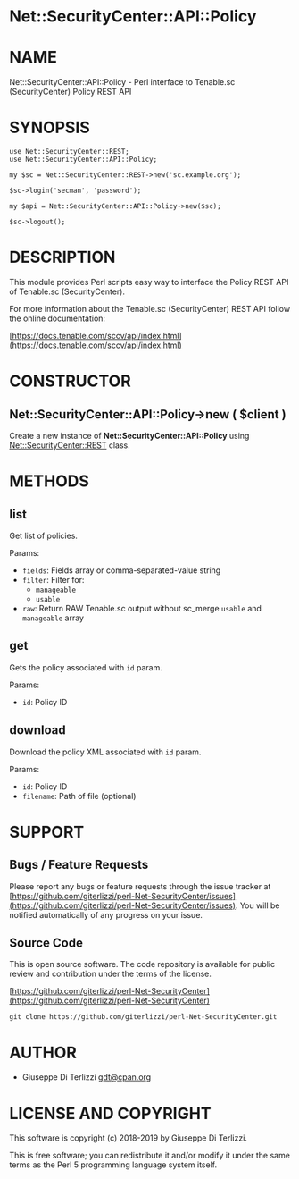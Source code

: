 # Net::SecurityCenter::API::Policy
# NAME

Net::SecurityCenter::API::Policy - Perl interface to Tenable.sc (SecurityCenter) Policy REST API

# SYNOPSIS

    use Net::SecurityCenter::REST;
    use Net::SecurityCenter::API::Policy;

    my $sc = Net::SecurityCenter::REST->new('sc.example.org');

    $sc->login('secman', 'password');

    my $api = Net::SecurityCenter::API::Policy->new($sc);

    $sc->logout();

# DESCRIPTION

This module provides Perl scripts easy way to interface the Policy REST API of Tenable.sc
(SecurityCenter).

For more information about the Tenable.sc (SecurityCenter) REST API follow the online documentation:

[https://docs.tenable.com/sccv/api/index.html](https://docs.tenable.com/sccv/api/index.html)

# CONSTRUCTOR

## Net::SecurityCenter::API::Policy->new ( $client )

Create a new instance of **Net::SecurityCenter::API::Policy** using [Net::SecurityCenter::REST](Net-SecurityCenter-REST.md) class.

# METHODS

## list

Get list of policies.

Params:

- `fields`: Fields array or comma-separated-value string
- `filter`: Filter for:
    - `manageable`
    - `usable`
- `raw`: Return RAW Tenable.sc output without sc\_merge `usable` and `manageable` array

## get

Gets the policy associated with `id` param.

Params:

- `id`: Policy ID

## download

Download the policy XML associated with `id` param.

Params:

- `id`: Policy ID
- `filename`: Path of file (optional)

# SUPPORT

## Bugs / Feature Requests

Please report any bugs or feature requests through the issue tracker
at [https://github.com/giterlizzi/perl-Net-SecurityCenter/issues](https://github.com/giterlizzi/perl-Net-SecurityCenter/issues).
You will be notified automatically of any progress on your issue.

## Source Code

This is open source software.  The code repository is available for
public review and contribution under the terms of the license.

[https://github.com/giterlizzi/perl-Net-SecurityCenter](https://github.com/giterlizzi/perl-Net-SecurityCenter)

    git clone https://github.com/giterlizzi/perl-Net-SecurityCenter.git

# AUTHOR

- Giuseppe Di Terlizzi <gdt@cpan.org>

# LICENSE AND COPYRIGHT

This software is copyright (c) 2018-2019 by Giuseppe Di Terlizzi.

This is free software; you can redistribute it and/or modify it under
the same terms as the Perl 5 programming language system itself.
